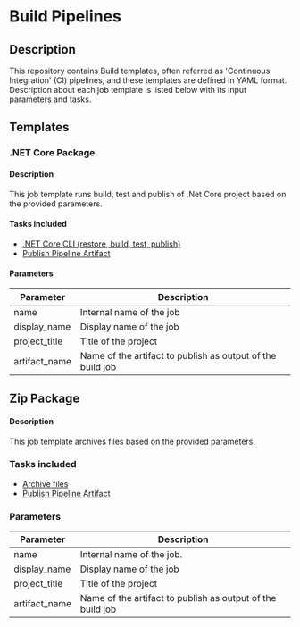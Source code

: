 # Build Pipelines
## Description 
This repository contains Build templates, often referred as 'Continuous Integration' (CI) pipelines, and these templates are defined in YAML format. Description about each job template is listed below with its input parameters and tasks.

## Templates
### .NET Core Package
#### Description
This job template runs build, test and publish of .Net Core project based on the provided parameters.

#### Tasks included
- [.NET Core CLI (restore, build, test, publish)](https://docs.microsoft.com/en-us/azure/devops/pipelines/tasks/build/dotnet-core-cli?view=azure-devops)
- [Publish Pipeline Artifact](https://docs.microsoft.com/en-us/azure/devops/pipelines/tasks/utility/publish-pipeline-artifact?view=azure-devops)

#### Parameters
| Parameter | Description |
|--|--|
| name | Internal name of the job |
| display_name | Display name of the job |
| project_title | Title of the project |
| artifact_name | Name of the artifact to publish as output of the build job |

## Zip Package
#### Description
This job template archives files based on the provided parameters.

### Tasks included
- [Archive files](https://docs.microsoft.com/en-us/azure/devops/pipelines/tasks/utility/archive-files?view=azure-devops)
- [Publish Pipeline Artifact](https://docs.microsoft.com/en-us/azure/devops/pipelines/tasks/utility/publish-pipeline-artifact?view=azure-devops)

### Parameters
| Parameter | Description |
|--|--|
| name | Internal name of the job. |
| display_name | Display name of the job |
| project_title | Title of the project |
| artifact_name | Name of the artifact to publish as output of the build job |
